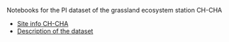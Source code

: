 Notebooks for the PI dataset of the grassland ecosystem station CH-CHA 

- [Site info CH-CHA](https://www.swissfluxnet.ethz.ch/index.php/sites/site-info-ch-cha/)
- [Description of the dataset](https://github.com/holukas/dataset_ch-cha_flux_product/tree/main/docs)

